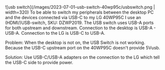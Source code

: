 ![usb switch](/images/2023-07-01-usb-switch-40wp95c/usbswitch.png | width=320)
To be able to switch my peripherals between the desktop PC and the devices connected via USB-C to my LG 40WP95C I use an (HDMI/)USB-switch, SKU: DZWP2019. The USB switch uses USB-A ports for both upstream and downstream. Connection to the desktop is USB-A - USB-A. Connection to the LG is USB-C to USB-A.

Problem: When the desktop is not on, the USB Switch is not working. Because the USB-C upstream port on the 40WP95C doesn't provide 5Vusb.

Solution: Use USB-C/USB-A adapters on the connection to the LG which tell the USB-C side to provide power.
